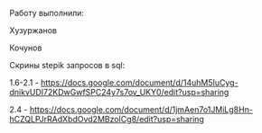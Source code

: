 
Работу выполнили:

Хузуржанов

Кочунов

Скрины stepik запросов в sql:

1.6-2.1 - https://docs.google.com/document/d/14uhM5IuCyg-dnikvUDI72KDwGwfSPC24y7s7ov_UKY0/edit?usp=sharing

2.4     - https://docs.google.com/document/d/1jmAen7o1JMiLg8Hn-hCZQLPJrRAdXbdOvd2MBzoICg8/edit?usp=sharing
